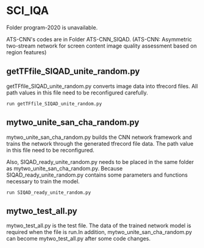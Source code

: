 # SCI_IQA
Folder program-2020 is unavailable.

ATS-CNN's codes are in Folder ATS-CNN_SIQAD. (ATS-CNN: Asymmetric two-stream network for screen content image quality assessment based on region features)

## getTFfile_SIQAD_unite_random.py
getTFfile_SIQAD_unite_random.py converts image data into tfrecord files.
All path values in this file need to be reconfigured carefully.

    run getTFfile_SIQAD_unite_random.py

## mytwo_unite_san_cha_random.py
mytwo_unite_san_cha_random.py builds the CNN network framework and trains the network through the generated tfrecord file data. The path value in this file need to be reconfigured.

Also, SIQAD_ready_unite_random.py needs to be placed in the same folder as mytwo_unite_san_cha_random.py. Because SIQAD_ready_unite_random.py contains some parameters and functions necessary to train the model.

    run SIQAD_ready_unite_random.py

## mytwo_test_all.py
mytwo_test_all.py is the test file. The data of the trained network model is required when the file is run.In addition, mytwo_unite_san_cha_random.py can become mytwo_test_all.py after some code changes.
